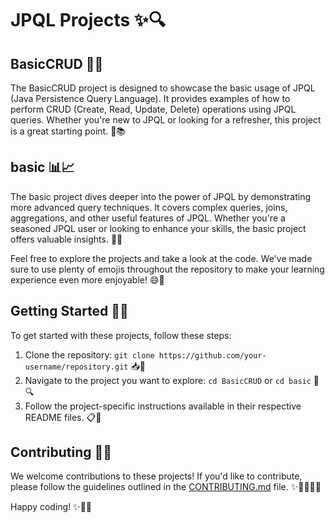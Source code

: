 # JPQL Projects ✨🔍

## BasicCRUD 📝✅

The BasicCRUD project is designed to showcase the basic usage of JPQL (Java Persistence Query Language). It provides examples of how to perform CRUD (Create, Read, Update, Delete) operations using JPQL queries. Whether you're new to JPQL or looking for a refresher, this project is a great starting point. 🚀📚

## basic 📊📈

The basic project dives deeper into the power of JPQL by demonstrating more advanced query techniques. It covers complex queries, joins, aggregations, and other useful features of JPQL. Whether you're a seasoned JPQL user or looking to enhance your skills, the basic project offers valuable insights. 💪💡

Feel free to explore the projects and take a look at the code. We've made sure to use plenty of emojis throughout the repository to make your learning experience even more enjoyable! 😄🌟

## Getting Started 🚀🎉

To get started with these projects, follow these steps:

1. Clone the repository: `git clone https://github.com/your-username/repository.git` 📥👥
2. Navigate to the project you want to explore: `cd BasicCRUD` or `cd basic` 📂🔍
3. Follow the project-specific instructions available in their respective README files. 📋🔧

## Contributing 🤝🌟

We welcome contributions to these projects! If you'd like to contribute, please follow the guidelines outlined in the [CONTRIBUTING.md](CONTRIBUTING.md) file. ✨👩‍💻👨‍💻


Happy coding! ✨🎉😄
